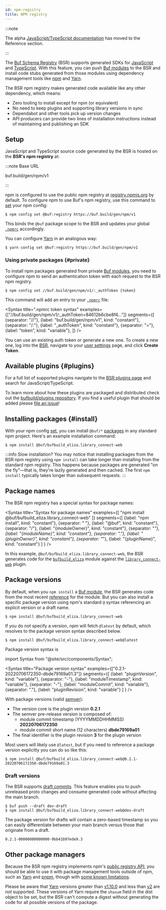 ```yaml
---
id: npm-registry
title: NPM registry
---
```


:::note

The alpha [JavaScript/TypeScript documentation](../../reference/deprecated/remote-generation/js.mdx) has moved to the
Reference section.

:::

The [Buf Schema Registry](../../bsr/overview.mdx) (BSR) supports generated SDKs for [JavaScript] and [TypeScript]. With
this feature, you can push [Buf modules][modules] to the BSR and install code stubs generated from those modules using
dependency management tools like [npm] and [Yarn].

The BSR npm registry makes generated code available like any other dependency, which means:

- Zero tooling to install except for npm (or equivalent)
- No need to keep plugins and supporting library versions in sync
- Dependabot and other tools pick up version changes
- API producers can provide two lines of installation instructions instead of maintaining and publishing an SDK

## Setup

JavaScript and TypeScript source code generated by the BSR is hosted on the **BSR's npm registry** at:

:::note Base URL

buf.build/gen/npm/v1

:::

npm is configured to use the public npm registry at [registry.npmjs.org][npm-registry] by default. To configure npm to
use Buf's npm registry, use this command to [set][npm-config] your npm config:

```terminal
$ npm config set @buf:registry https://buf.build/gen/npm/v1
```

This binds the `@buf` package scope to the BSR and updates your global [`.npmrc`][npmrc] accordingly.

You can configure [Yarn] in an analogous way:

```terminal
$ yarn config set @buf:registry https://buf.build/gen/npm/v1
```

### Using private packages {#private}

To install npm packages generated from private [Buf modules][modules], you need to configure npm to send an
authentication token with each request to the BSR npm registry.

```terminal
$ npm config set //buf.build/gen/npm/v1/:_authToken {token}
```

This command will add an entry to your [`.npmrc`][npmrc] file:

<Syntax
title=".npmrc token syntax"
examples={["//buf.build/gen/npm/v1/:_authToken=84612b6cbe8f4..."]}
segments={[
{separator: "//"},
{label: "buf.build/gen/npm/v1", kind: "constant"},
{separator: "/:"},
{label: "_authToken", kind: "constant"},
{separator: "="},
{label: "token", kind: "variable"},
]}
/>

You can use an existing auth token or generate a new one. To create a new one, log into the [BSR][bsr], navigate to
your [user settings][settings] page, and click **Create Token**.

## Available plugins {#plugins}

For a full list of supported plugins navigate to the [BSR plugins page][bsr-plugins] and search for
JavaScript/TypeScript.

To learn more about how these plugins are packaged and distributed check out
the [bufbuild/plugins repository][bufbuild-plugins]. If you find a useful plugin that should be added
please [file an issue][bufbuild-plugins-issue]!

## Installing packages {#install}

With your npm config [set](#setup), you can install `@buf/*` [packages](#package-names) in any standard npm project.
Here's an example installation command:

```terminal
$ npm install @buf/bufbuild_eliza.library_connect-web
```

:::info Slow installation?
You may notice that installing packages from the BSR npm registry using `npm install` can take longer than installing
from the standard npm registry. This happens because packages are generated "on the fly"&mdash;that is, they're lazily
generated and then cached. The first `npm install` typically takes longer than subsequent requests.
:::

## Package names

The BSR npm registry has a special syntax for package names:

<Syntax
title="Syntax for package names"
examples={[
"npm install @buf/bufbuild_eliza.library_connect-web"
]}
segments={[
{label: "npm install", kind: "constant"},
{separator: " "},
{label: "@buf", kind: "constant"},
{separator: "/"},
{label: "{moduleOwner}", kind: "constant"},
{separator: "_"},
{label: "{moduleName}", kind: "constant"},
{separator: "."},
{label: "{pluginOwner}", kind: "constant"},
{separator: "_"},
{label: "{pluginName}", kind: "constant"}
]
} />

In this example, `@buf/bufbuild_eliza.library_connect-web`, the BSR generates code for
the [`bufbuild_eliza`](https://buf.build/bufbuild/eliza) module against
the [`library_connect-web`](https://buf.build/library/connect-web) plugin.

## Package versions

By default, when you `npm install` a [Buf module][modules], the BSR generates code from the most
recent [reference](../overview.mdx#referencing-a-module) for the module. But you can also install a specific package
version using npm's standard `@` syntax referencing an explicit version or a draft name.

```terminal
$ npm install @buf/bufbuild_eliza.library_connect-web
```

If you do not specify a version, npm will fetch `@latest` by default, which resolves to the package version syntax
described below.

```terminal
$ npm install @buf/bufbuild_eliza.library_connect-web@latest
```

Package version syntax is

import Syntax from "@site/src/components/Syntax";

<Syntax
title="Package version syntax"
examples={["0.2.1-20220706172350-dbde79169a01.3"]}
segments={[
{label: "pluginVersion", kind: "variable"},
{separator: "-"},
{label: "moduleTimestamp", kind: "variable"},
{separator: "-"},
{label: "moduleCommit", kind: "variable"},
{separator: "."},
{label: "pluginRevision", kind: "variable"}
]
} />

With package versions (valid [semver][semver]):

* The version core is the plugin version **0.2.1**
* The semver pre-release version is composed of:
    * module commit timestamp (YYYYMMDDHHMMSS) **20220706172350**
    * module commit short name (12 characters) **dbde79169a01**
* The final identifier is the plugin revision **3** for the plugin version

Most users will likely use `@latest`, but if you need to reference a package version explicitly you can do so like this:

```terminal
$ npm install @buf/bufbuild_eliza.library_connect-web@0.2.1-20220706172350-dbde79169a01.3
```

### Draft versions

The BSR supports [draft commits][bsr-references]. This feature enables you to push unreleased proto changes and consume
generated code without affecting the main branch.

```terminal
$ buf push --draft dev-draft
$ npm install @buf/bufbuild_eliza.library_connect-web@dev-draft
```

The package version for drafts will contain a zero-based timestamp so you can easily differentiate between your main
branch versus those that originate from a draft.

```
0.2.1-00000000000000-9bb41b97ede9.3
```

## Other package managers

Because the BSR npm registry implements npm's [public registry API][registry-api], you should be able to use it with
package management tools outside of npm, such as [Yarn] and [pnpm], though with [some known limitations](#yarn).

Please be aware that [Yarn] versions greater than [v1.10.0][yarn_v1] and less than [v2][yarn_v2] are _not_ supported.
These versions of Yarn require the `shasum` field in the dist object to be set, but the BSR can't compute a digest
without generating the code for all possible versions of the package.

[bsr]: /bsr/overview

[bsr-references]: /bsr/overview#referencing-a-module

[bsr-plugins]: https://buf.build/plugins

[bufbuild-plugins]: https://github.com/bufbuild/plugins

[bufbuild-plugins-issue]: https://github.com/bufbuild/plugins/issues/new/choose

[connect-web]: https://www.npmjs.com/package/@bufbuild/protoc-gen-connect-web

[deps]: /bsr/overview#dependencies

[javascript]: https://developer.mozilla.org/en-US/docs/Web/JavaScript

[modules]: /bsr/overview#modules

[npm]: https://npmjs.org

[npm-config]: https://docs.npmjs.com/cli/v8/commands/npm-config#set

[npmrc]: https://docs.npmjs.com/cli/v8/configuring-npm/npmrc

[protobuf-es]: https://www.npmjs.com/package/@bufbuild/protoc-gen-es

[protoc]: https://github.com/protocolbuffers/protobuf

[protoplugin]: https://www.npmjs.com/package/@bufbuild/protoplugin

[pnpm]: https://pnpm.io

[npm-registry]: https://registry.npmjs.org

[registry-api]: https://github.com/npm/registry/blob/master/docs/REGISTRY-API.md

[semver]: https://semver.org

[settings]: https://buf.build/settings/user

[typescript]: https://www.typescriptlang.org/

[yarn]: https://yarnpkg.com

[yarn_v1]: https://github.com/yarnpkg/yarn/releases/tag/v1.10.0

[yarn_v2]: https://github.com/yarnpkg/berry
